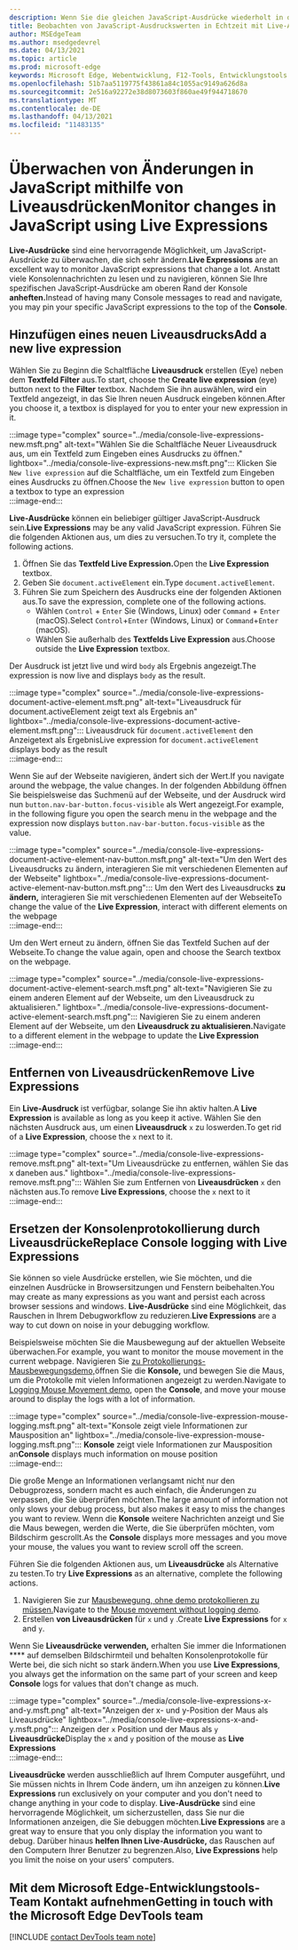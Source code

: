 ```yaml
---
description: Wenn Sie die gleichen JavaScript-Ausdrücke wiederholt in die Konsole eingeben, versuchen Sie es stattdessen mit Live-Ausdrücken.
title: Beobachten von JavaScript-Ausdruckswerten in Echtzeit mit Live-Ausdrücken
author: MSEdgeTeam
ms.author: msedgedevrel
ms.date: 04/13/2021
ms.topic: article
ms.prod: microsoft-edge
keywords: Microsoft Edge, Webentwicklung, F12-Tools, Entwicklungstools
ms.openlocfilehash: 51b7aa5119775f43861a84c1055ac9149a626d8a
ms.sourcegitcommit: 2e516a92272e38d8073603f860ae49f944718670
ms.translationtype: MT
ms.contentlocale: de-DE
ms.lasthandoff: 04/13/2021
ms.locfileid: "11483135"
---
```

# <a name="monitor-changes-in-javascript-using-live-expressions"></a><span data-ttu-id="d9758-104">Überwachen von Änderungen in JavaScript mithilfe von Liveausdrücken</span><span class="sxs-lookup"><span data-stu-id="d9758-104">Monitor changes in JavaScript using Live Expressions</span></span>  

<span data-ttu-id="d9758-105">**Live-Ausdrücke** sind eine hervorragende Möglichkeit, um JavaScript-Ausdrücke zu überwachen, die sich sehr ändern.</span><span class="sxs-lookup"><span data-stu-id="d9758-105">**Live Expressions** are an excellent way to monitor JavaScript expressions that change a lot.</span></span>    <span data-ttu-id="d9758-106">Anstatt viele Konsolennachrichten zu lesen und zu navigieren, können Sie Ihre spezifischen JavaScript-Ausdrücke am oberen Rand der Konsole **anheften.**</span><span class="sxs-lookup"><span data-stu-id="d9758-106">Instead of having many Console messages to read and navigate, you may pin your specific JavaScript expressions to the top of the **Console**.</span></span>  

## <a name="add-a-new-live-expression"></a><span data-ttu-id="d9758-107">Hinzufügen eines neuen Liveausdrucks</span><span class="sxs-lookup"><span data-stu-id="d9758-107">Add a new live expression</span></span>  

<span data-ttu-id="d9758-108">Wählen Sie zu Beginn die Schaltfläche **Liveausdruck** erstellen \(Eye\) neben dem **Textfeld Filter** aus.</span><span class="sxs-lookup"><span data-stu-id="d9758-108">To start, choose the **Create live expression** \(eye\) button next to the **Filter** textbox.</span></span>  <span data-ttu-id="d9758-109">Nachdem Sie ihn auswählen, wird ein Textfeld angezeigt, in das Sie Ihren neuen Ausdruck eingeben können.</span><span class="sxs-lookup"><span data-stu-id="d9758-109">After you choose it, a textbox is displayed for you to enter your new expression in it.</span></span>  

:::image type="complex" source="../media/console-live-expressions-new.msft.png" alt-text="Wählen Sie die Schaltfläche Neuer Liveausdruck aus, um ein Textfeld zum Eingeben eines Ausdrucks zu öffnen." lightbox="../media/console-live-expressions-new.msft.png":::
    <span data-ttu-id="d9758-111">Klicken Sie `New live expression` auf die Schaltfläche, um ein Textfeld zum Eingeben eines Ausdrucks zu öffnen.</span><span class="sxs-lookup"><span data-stu-id="d9758-111">Choose the `New live expression` button to open a textbox to type an expression</span></span>  
:::image-end:::  

<span data-ttu-id="d9758-112">**Live-Ausdrücke** können ein beliebiger gültiger JavaScript-Ausdruck sein.</span><span class="sxs-lookup"><span data-stu-id="d9758-112">**Live Expressions** may be any valid JavaScript expression.</span></span>  <span data-ttu-id="d9758-113">Führen Sie die folgenden Aktionen aus, um dies zu versuchen.</span><span class="sxs-lookup"><span data-stu-id="d9758-113">To try it, complete the following actions.</span></span>  

1.  <span data-ttu-id="d9758-114">Öffnen Sie das **Textfeld Live Expression.**</span><span class="sxs-lookup"><span data-stu-id="d9758-114">Open the **Live Expression** textbox.</span></span>  
1.  <span data-ttu-id="d9758-115">Geben Sie `document.activeElement` ein.</span><span class="sxs-lookup"><span data-stu-id="d9758-115">Type `document.activeElement`.</span></span>  
1.  <span data-ttu-id="d9758-116">Führen Sie zum Speichern des Ausdrucks eine der folgenden Aktionen aus.</span><span class="sxs-lookup"><span data-stu-id="d9758-116">To save the expression, complete one of the following actions.</span></span>  
    *   <span data-ttu-id="d9758-117">Wählen `Control` + `Enter` Sie \(Windows, Linux\) oder `Command` + `Enter` \(macOS\).</span><span class="sxs-lookup"><span data-stu-id="d9758-117">Select `Control`+`Enter` \(Windows, Linux\) or `Command`+`Enter` \(macOS\).</span></span>  
    *   <span data-ttu-id="d9758-118">Wählen Sie außerhalb des **Textfelds Live Expression** aus.</span><span class="sxs-lookup"><span data-stu-id="d9758-118">Choose outside the **Live Expression** textbox.</span></span>  
        
<span data-ttu-id="d9758-119">Der Ausdruck ist jetzt live und wird `body` als Ergebnis angezeigt.</span><span class="sxs-lookup"><span data-stu-id="d9758-119">The expression is now live and displays `body` as the result.</span></span>  

:::image type="complex" source="../media/console-live-expressions-document-active-element.msft.png" alt-text="Liveausdruck für document.activeElement zeigt text als Ergebnis an" lightbox="../media/console-live-expressions-document-active-element.msft.png":::
    <span data-ttu-id="d9758-121">Liveausdruck für `document.activeElement` den Anzeigetext als Ergebnis</span><span class="sxs-lookup"><span data-stu-id="d9758-121">Live expression for `document.activeElement` displays body as the result</span></span>  
:::image-end:::  

<span data-ttu-id="d9758-122">Wenn Sie auf der Webseite navigieren, ändert sich der Wert.</span><span class="sxs-lookup"><span data-stu-id="d9758-122">If you navigate around the webpage, the value changes.</span></span>  <span data-ttu-id="d9758-123">In der folgenden Abbildung öffnen Sie beispielsweise das Suchmenü auf der Webseite, und der Ausdruck wird nun `button.nav-bar-button.focus-visible` als Wert angezeigt.</span><span class="sxs-lookup"><span data-stu-id="d9758-123">For example, in the following figure you open the search menu in the webpage and the expression now displays `button.nav-bar-button.focus-visible` as the value.</span></span>  

:::image type="complex" source="../media/console-live-expressions-document-active-element-nav-button.msft.png" alt-text="Um den Wert des Liveausdrucks zu ändern, interagieren Sie mit verschiedenen Elementen auf der Webseite" lightbox="../media/console-live-expressions-document-active-element-nav-button.msft.png":::
    <span data-ttu-id="d9758-125">Um den Wert des Liveausdrucks **zu ändern,** interagieren Sie mit verschiedenen Elementen auf der Webseite</span><span class="sxs-lookup"><span data-stu-id="d9758-125">To change the value of the **Live Expression**, interact with different elements on the webpage</span></span>  
:::image-end:::  

<span data-ttu-id="d9758-126">Um den Wert erneut zu ändern, öffnen Sie das Textfeld Suchen auf der Webseite.</span><span class="sxs-lookup"><span data-stu-id="d9758-126">To change the value again, open and choose the Search textbox on the webpage.</span></span>  

:::image type="complex" source="../media/console-live-expressions-document-active-element-search.msft.png" alt-text="Navigieren Sie zu einem anderen Element auf der Webseite, um den Liveausdruck zu aktualisieren." lightbox="../media/console-live-expressions-document-active-element-search.msft.png":::
    <span data-ttu-id="d9758-128">Navigieren Sie zu einem anderen Element auf der Webseite, um den **Liveausdruck zu aktualisieren.**</span><span class="sxs-lookup"><span data-stu-id="d9758-128">Navigate to a different element in the webpage to update the **Live Expression**</span></span>  
:::image-end:::  

## <a name="remove-live-expressions"></a><span data-ttu-id="d9758-129">Entfernen von Liveausdrücken</span><span class="sxs-lookup"><span data-stu-id="d9758-129">Remove Live Expressions</span></span>  

<span data-ttu-id="d9758-130">Ein **Live-Ausdruck** ist verfügbar, solange Sie ihn aktiv halten.</span><span class="sxs-lookup"><span data-stu-id="d9758-130">A **Live Expression** is available as long as you keep it active.</span></span>  <span data-ttu-id="d9758-131">Wählen Sie den nächsten Ausdruck aus, um einen **Liveausdruck** `x` zu loswerden.</span><span class="sxs-lookup"><span data-stu-id="d9758-131">To get rid of a **Live Expression**, choose the `x` next to it.</span></span>  

:::image type="complex" source="../media/console-live-expressions-remove.msft.png" alt-text="Um Liveausdrücke zu entfernen, wählen Sie das x daneben aus." lightbox="../media/console-live-expressions-remove.msft.png":::
    <span data-ttu-id="d9758-133">Wählen Sie zum Entfernen von **Liveausdrücken** `x` den nächsten aus.</span><span class="sxs-lookup"><span data-stu-id="d9758-133">To remove **Live Expressions**, choose the `x` next to it</span></span>  
:::image-end:::  

## <a name="replace-console-logging-with-live-expressions"></a><span data-ttu-id="d9758-134">Ersetzen der Konsolenprotokollierung durch Liveausdrücke</span><span class="sxs-lookup"><span data-stu-id="d9758-134">Replace Console logging with Live Expressions</span></span>  

<span data-ttu-id="d9758-135">Sie können so viele Ausdrücke erstellen, wie Sie möchten, und die einzelnen Ausdrücke in Browsersitzungen und Fenstern beibehalten.</span><span class="sxs-lookup"><span data-stu-id="d9758-135">You may create as many expressions as you want and persist each across browser sessions and windows.</span></span>  <span data-ttu-id="d9758-136">**Live-Ausdrücke** sind eine Möglichkeit, das Rauschen in Ihrem Debugworkflow zu reduzieren.</span><span class="sxs-lookup"><span data-stu-id="d9758-136">**Live Expressions** are a way to cut down on noise in your debugging workflow.</span></span>  

<span data-ttu-id="d9758-137">Beispielsweise möchten Sie die Mausbewegung auf der aktuellen Webseite überwachen.</span><span class="sxs-lookup"><span data-stu-id="d9758-137">For example, you want to monitor the mouse movement in the current webpage.</span></span>  <span data-ttu-id="d9758-138">Navigieren Sie [zu Protokollierungs-Mausbewegungsdemo,][GithubMicrosoftedgeDevtoolssamplesConsoleMousemoveHtml]öffnen Sie die **Konsole,** und bewegen Sie die Maus, um die Protokolle mit vielen Informationen angezeigt zu werden.</span><span class="sxs-lookup"><span data-stu-id="d9758-138">Navigate to [Logging Mouse Movement demo][GithubMicrosoftedgeDevtoolssamplesConsoleMousemoveHtml], open the **Console**, and move your mouse around to display the logs with a lot of information.</span></span>  

:::image type="complex" source="../media/console-live-expression-mouse-logging.msft.png" alt-text="Konsole zeigt viele Informationen zur Mausposition an" lightbox="../media/console-live-expression-mouse-logging.msft.png":::
    <span data-ttu-id="d9758-140">**Konsole** zeigt viele Informationen zur Mausposition an</span><span class="sxs-lookup"><span data-stu-id="d9758-140">**Console** displays much information on mouse position</span></span>  
:::image-end:::  

<span data-ttu-id="d9758-141">Die große Menge an Informationen verlangsamt nicht nur den Debugprozess, sondern macht es auch einfach, die Änderungen zu verpassen, die Sie überprüfen möchten.</span><span class="sxs-lookup"><span data-stu-id="d9758-141">The large amount of information not only slows your debug process, but also makes it easy to miss the changes you want to review.</span></span>  <span data-ttu-id="d9758-142">Wenn die **Konsole** weitere Nachrichten anzeigt und Sie die Maus bewegen, werden die Werte, die Sie überprüfen möchten, vom Bildschirm gescrollt.</span><span class="sxs-lookup"><span data-stu-id="d9758-142">As the **Console** displays more messages and you move your mouse, the values you want to review scroll off the screen.</span></span>  

<span data-ttu-id="d9758-143">Führen Sie die folgenden Aktionen aus, um **Liveausdrücke** als Alternative zu testen.</span><span class="sxs-lookup"><span data-stu-id="d9758-143">To try **Live Expressions** as an alternative, complete the following actions.</span></span>  

1.  <span data-ttu-id="d9758-144">Navigieren Sie zur [Mausbewegung, ohne demo protokollieren zu müssen.][GithubMicrosoftedgeDevtoolssamplesConsoleMouseNoLogHtml]</span><span class="sxs-lookup"><span data-stu-id="d9758-144">Navigate to the [Mouse movement without logging demo][GithubMicrosoftedgeDevtoolssamplesConsoleMouseNoLogHtml].</span></span>  
1.  <span data-ttu-id="d9758-145">Erstellen **von Liveausdrücken** für `x` und `y` .</span><span class="sxs-lookup"><span data-stu-id="d9758-145">Create **Live Expressions** for `x` and `y`.</span></span>  
    
<span data-ttu-id="d9758-146">Wenn Sie **Liveausdrücke verwenden,** erhalten Sie immer die Informationen \*\*\*\* auf demselben Bildschirmteil und behalten Konsolenprotokolle für Werte bei, die sich nicht so stark ändern.</span><span class="sxs-lookup"><span data-stu-id="d9758-146">When you use **Live Expressions**, you always get the information on the same part of your screen and keep **Console** logs for values that don't change as much.</span></span>

:::image type="complex" source="../media/console-live-expressions-x-and-y.msft.png" alt-text="Anzeigen der x- und y-Position der Maus als Liveausdrücke" lightbox="../media/console-live-expressions-x-and-y.msft.png":::
    <span data-ttu-id="d9758-148">Anzeigen der `x` Position und der Maus als `y` **Liveausdrücke**</span><span class="sxs-lookup"><span data-stu-id="d9758-148">Display the `x` and `y` position of the mouse as **Live Expressions**</span></span>  
:::image-end:::  

<span data-ttu-id="d9758-149">**Liveausdrücke** werden ausschließlich auf Ihrem Computer ausgeführt, und Sie müssen nichts in Ihrem Code ändern, um ihn anzeigen zu können.</span><span class="sxs-lookup"><span data-stu-id="d9758-149">**Live Expressions** run exclusively on your computer and you don't need to change anything in your code to display.</span></span>  <span data-ttu-id="d9758-150">**Live-Ausdrücke** sind eine hervorragende Möglichkeit, um sicherzustellen, dass Sie nur die Informationen anzeigen, die Sie debuggen möchten.</span><span class="sxs-lookup"><span data-stu-id="d9758-150">**Live Expressions** are a great way to ensure that you only display the information you want to debug.</span></span>  <span data-ttu-id="d9758-151">Darüber hinaus **helfen Ihnen Live-Ausdrücke,** das Rauschen auf den Computern Ihrer Benutzer zu begrenzen.</span><span class="sxs-lookup"><span data-stu-id="d9758-151">Also, **Live Expressions** help you limit the noise on your users' computers.</span></span>

## <a name="getting-in-touch-with-the-microsoft-edge-devtools-team"></a><span data-ttu-id="d9758-152">Mit dem Microsoft Edge-Entwicklungstools-Team Kontakt aufnehmen</span><span class="sxs-lookup"><span data-stu-id="d9758-152">Getting in touch with the Microsoft Edge DevTools team</span></span>  

[!INCLUDE [contact DevTools team note](../includes/contact-devtools-team-note.md)]  

<!-- links -->  

[GithubMicrosoftedgeDevtoolssamplesConsoleMousemoveHtml]: https://microsoftedge.github.io/DevToolsSamples/console/mousemove.html "Beispiele für Konsolenmeldungen: Verwenden von | GitHub"  
[GithubMicrosoftedgeDevtoolssamplesConsoleMouseNoLogHtml]: https://microsoftedge.github.io/DevToolsSamples/console/mousemove-no-log.html "Mausbewegung ohne Protokollierung | GitHub"  
